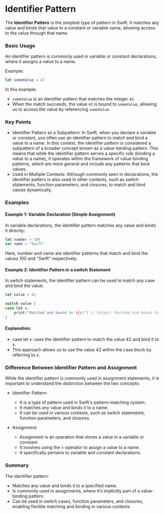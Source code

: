 
# Identifier Pattern

The **Identifier Pattern** is the simplest type of pattern in Swift. It matches any value and binds that value to a constant or variable name, allowing access to the value through that name.

### Basic Usage

An identifier pattern is commonly used in variable or constant declarations, where it assigns a value to a name.

Example:

```swift
let someValue = 42
```
In this example:

 - `someValue` is an identifier pattern that matches the integer `42`.
 - When the match succeeds, the value `42` is bound to `someValue`, allowing us to access the value by referencing `someValue`.
### Key Points
 - Identifier Pattern as a Subpattern: In Swift, when you declare a variable or constant, you often use an identifier pattern to match and bind a value to a name. In this context, the identifier pattern is considered a subpattern of a broader concept known as a value-binding pattern. This means that while the identifier pattern serves a specific role (binding a value to a name), it operates within the framework of value-binding patterns, which are more general and include any patterns that bind values..
 - Used in Multiple Contexts: Although commonly seen in declarations, the identifier pattern is also used in other contexts, such as switch statements, function parameters, and closures, to match and bind values dynamically.
 ### Examples
 #### Example 1: Variable Declaration (Simple Assignment)
In variable declarations, the identifier pattern matches any value and binds it directly:

```swift
let number = 100
var name = "Swift"
```
Here, number and name are identifier patterns that match and bind the values 100 and "Swift" respectively.

#### Example 2: Identifier Pattern in a switch Statement
In switch statements, the identifier pattern can be used to match any case and bind the value:
```swift
let value = 42

switch value {
case let x:
    print("Matched and bound to \(x)") // Output: Matched and bound to 42
}
```

 #### Explanation:

 - case let x: uses the identifier pattern to match the value 42 and bind it to x.
 - This approach allows us to use the value 42 within the case block by referring to x.

### Difference Between Identifier Pattern and Assignment
While the identifier pattern is commonly used in assignment statements, it is important to understand the distinction between the two concepts:

- Identifier Pattern:

  * It is a type of pattern used in Swift's pattern-matching system.
  * It matches any value and binds it to a name.
  * It can be used in various contexts, such as switch statements, function parameters, and closures.

- Assignment:

  * Assignment is an operation that stores a value in a variable or constant.
  * It involves using the = operator to assign a value to a name.
  * It specifically pertains to variable and constant declarations.

 ### Summary
The identifier pattern:

 - Matches any value and binds it to a specified name.
 - Is commonly used in assignments, where it’s implicitly part of a value-binding pattern.
 - Can be used in switch cases, function parameters, and closures, enabling flexible matching and binding in various contexts.
